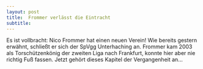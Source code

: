 ```yaml
---
layout: post
title:  Frommer verlässt die Eintracht
subtitle:  
---
```


Es ist vollbracht: Nico Frommer hat einen neuen Verein! Wie bereits gestern erwähnt, schließt er sich der SpVgg Unterhaching an. Frommer kam 2003 als Torschützenkönig der zweiten Liga nach Frankfurt, konnte hier aber nie richtig Fuß fassen. Jetzt gehört dieses Kapitel der Vergangenheit an...


